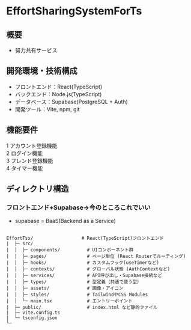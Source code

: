 # EffortSharingSystemForTs

## 概要
- 努力共有サービス

## 開発環境・技術構成
- フロントエンド：React(TypeScript)
- バックエンド：Node.js(TypeScript)
- データベース：Supabase(PostgreSQL + Auth)
- 開発ツール：Vite, npm, git

## 機能要件
1 アカウント登録機能  
2 ログイン機能  
3 フレンド登録機能  
4 タイマー機能  

## ディレクトリ構造
### フロントエンド+Supabase→今のところこれでいい  
- supabase = BaaS(Backend as a Service)  

```
  
EffortTsx/                  # React(TypeScript)フロントエンド  
|  ├─ src/  
|  │  ├─ components/          # UIコンポーネント群
|  │  ├─ pages/               # ページ単位 (React Routerでルーティング)
|  │  ├─ hooks/               # カスタムフック(useTimerなど)
|  │  ├─ contexts/            # グローバル状態 (AuthContextなど)
|  │  ├─ services/            # API呼び出し・Supabase接続など
|  │  ├─ types/               # 型定義（共通で使う型）
|  │  ├─ assets/              # 画像・アイコン
|  │  ├─ styles/              # TailwindやCSS Modules
|  │  └─ main.tsx             # エントリーポイント
|  ├─ public/                 # index.html など静的ファイル
|  ├─ vite.config.ts
|  └─ tsconfig.json
└─
```



